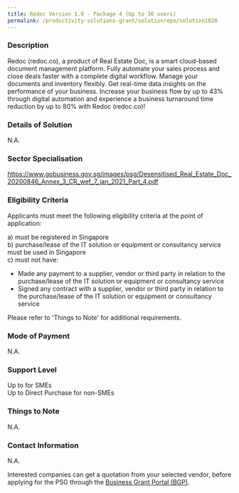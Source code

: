 ```yaml
---
title: Redoc Version 1.0 - Package 4 (Up to 30 users)
permalink: /productivity-solutions-grant/solutionrepo/solution1820
---
```


### Description

Redoc (redoc.co), a product of Real Estate Doc, is a smart cloud-based document management platform. Fully automate your sales process and close deals faster with a complete digital workflow. Manage your documents and inventory flexibly. Get real-time data insights on the performance of your business. Increase your business flow by up to 43% through digital automation and experience a business turnaround time reduction by up to 80% with Redoc (redoc.co)!

### Details of Solution

N.A.

### Sector Specialisation

https://www.gobusiness.gov.sg/images/psg/Desensitised_Real_Estate_Doc_20200846_Annex_3_CR_wef_7_jan_2021_Part_4.pdf

### Eligibility Criteria

Applicants must meet the following eligibility criteria at the point of application:

a) must be registered in Singapore <br>
b) purchase/lease of the IT solution or equipment or consultancy service must be used in Singapore <br>
c) must not have:
- Made any payment to a supplier, vendor or third party in relation to the purchase/lease of the IT solution or equipment or consultancy service
- Signed any contract with a supplier, vendor or third party in relation to the purchase/lease of the IT solution or equipment or consultancy service

Please refer to 'Things to Note' for additional requirements.

### Mode of Payment
N.A.

### Support Level
Up to  for SMEs <br>
Up to Direct Purchase for non-SMEs

### Things to Note
N.A.

### Contact Information
N.A.

Interested companies can get a quotation from your selected vendor, before applying for the PSG through the <a target='_blank' rel='noopener' href='https://www.businessgrants.gov.sg/'>Business Grant Portal (BGP)</a>.
